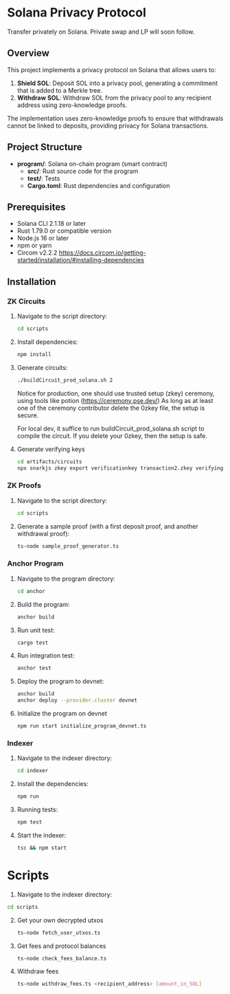# Solana Privacy Protocol

Transfer privately on Solana. Private swap and LP will soon follow.

## Overview

This project implements a privacy protocol on Solana that allows users to:

1. **Shield SOL**: Deposit SOL into a privacy pool, generating a commitment that is added to a Merkle tree.
2. **Withdraw SOL**: Withdraw SOL from the privacy pool to any recipient address using zero-knowledge proofs.

The implementation uses zero-knowledge proofs to ensure that withdrawals cannot be linked to deposits, providing privacy for Solana transactions.

## Project Structure

- **program/**: Solana on-chain program (smart contract)
  - **src/**: Rust source code for the program
  - **test/**: Tests
  - **Cargo.toml**: Rust dependencies and configuration

## Prerequisites

- Solana CLI 2.1.18 or later
- Rust 1.79.0 or compatible version
- Node.js 16 or later
- npm or yarn
- Circom v2.2.2 https://docs.circom.io/getting-started/installation/#installing-dependencies

## Installation

### ZK Circuits
1. Navigate to the script directory:
   ```bash
   cd scripts
   ```
2. Install dependencies:
   ```bash
   npm install
   ```
3. Generate circuits:
   ```bash
   ./buildCircuit_prod_solana.sh 2
   ```
   Notice for production, one should use trusted setup (zkey) ceremony,
   using tools like potion (https://ceremony.pse.dev/)
   As long as at least one of the ceremony contributor delete the 0zkey file,
   the setup is secure.

   For local dev, it suffice to run buildCircuit_prod_solana.sh script to compile
   the circuit. If you delete your 0zkey, then the setup is safe.
4. Generate verifying keys
   ```bash
   cd artifacts/circuits
   npx snarkjs zkey export verificationkey transaction2.zkey verifyingkey2.json
   ```
### ZK Proofs
1. Navigate to the script directory:
   ```bash
   cd scripts
   ```
2. Generate a sample proof (with a first deposit proof, and another withdrawal proof):
   ```bash
   ts-node sample_proof_generator.ts
   ```

### Anchor Program
1. Navigate to the program directory:
   ```bash
   cd anchor
   ```

2. Build the program:
   ```bash
   anchor build
   ```

3. Run unit test:
   ```bash
   cargo test
   ```

4. Run integration test:
   ```bash
   anchor test
   ```

5. Deploy the program to devnet:
   ```bash
   anchor build
   anchor deploy --provider.cluster devnet
   ```

6. Initialize the program on devnet
   ```base
   npm run start initialize_program_devnet.ts
   ```

### Indexer
1. Navigate to the indexer directory:
   ```bash
   cd indexer
   ```

2. Install the dependencies:
   ```bash
   npm run
   ```

3. Running tests:
   ```bash
   npm test
   ```

4. Start the indexer:
   ```bash
   tsc && npm start
   ```

# Scripts
1.  Navigate to the indexer directory:
   ```bash
   cd scripts
   ```

2. Get your own decrypted utxos
   ```bash
   ts-node fetch_user_utxos.ts
   ```

3. Get fees and protocol balances
   ```bash
   ts-node check_fees_balance.ts
   ```

4. Withdraw fees
   ```bash
   ts-node withdraw_fees.ts <recipient_address> [amount_in_SOL]
   ```